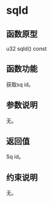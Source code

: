 # sqId 

## 函数原型<a name="zh-cn_topic_0000001936376212_section641mcpsimp"></a>

u32 sqId\(\) const

## 函数功能<a name="zh-cn_topic_0000001936376212_section644mcpsimp"></a>

获取sq id。

## 参数说明<a name="zh-cn_topic_0000001936376212_section647mcpsimp"></a>

无。

## 返回值<a name="zh-cn_topic_0000001936376212_section650mcpsimp"></a>

Sq id。

## 约束说明<a name="zh-cn_topic_0000001936376212_section653mcpsimp"></a>

无。

